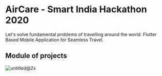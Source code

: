# AirCare - Smart India Hackathon 2020
Let's solve fundamental problems of travelling around the world.
Flutter Based Mobile Application for Seamless Travel.

## Module of projects
![untitled@2x](https://user-images.githubusercontent.com/57122515/130924589-19e64955-7d05-469a-b571-ba9912147f5a.png)


